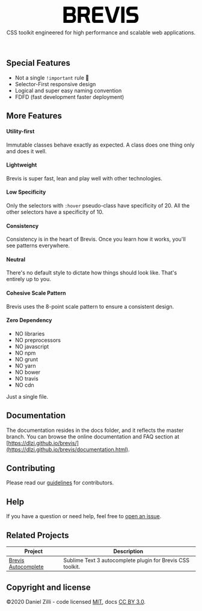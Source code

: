 <p align="center">
<img src="docs/img/logo-brevis.svg" alt="Brevis is a powerfull and easy to use CSS toolkit." width="200px">
</p>

<p align="center">CSS toolkit engineered for high performance and scalable web applications.</p>

<br>

## Special Features

* Not a single `!important` rule :tada:
* Selector-First responsive design
* Logical and super easy naming convention
* FDFD (fast development faster deployment)

## More Features

#### Utility-first

Immutable classes behave exactly as expected. A class does one thing only and does it well.

#### Lightweight

Brevis is super fast, lean and play well with other technologies.

#### Low Specificity

Only the selectors with `:hover` pseudo-class have specificity of 20. All the other selectors have a specificity of 10.

#### Consistency

Consistency is in the heart of Brevis. Once you learn how it works, you'll see patterns everywhere.

#### Neutral

There's no default style to dictate how things should look like. That's entirely up to you.

#### Cohesive Scale Pattern

Brevis uses the 8-point scale pattern to ensure a consistent design.

#### Zero Dependency

* NO libraries
* NO preprocessors
* NO javascript
* NO npm
* NO grunt
* NO yarn
* NO bower
* NO travis
* NO cdn

Just a single file.

## Documentation
The documentation resides in the docs folder, and it reflects the master branch. You can browse the online documentation and FAQ section at [https://dlzi.github.io/brevis/](https://dlzi.github.io/brevis/documentation.html).

## Contributing

Please read our [guidelines](CONTRIBUTING.md) for contributors.

## Help

If you have a question or need help, feel free to [open an issue](https://github.com/dlzi/brevis/issues/new).

## Related Projects

| Project | Description |
|-----------|---------|
|[Brevis Autocomplete](https://github.com/dlzi/brevis-autocomplete) | Sublime Text 3 autocomplete plugin for Brevis CSS toolkit. |


## Copyright and license

©2020 Daniel Zilli - code licensed [MIT](LICENSE), docs [CC BY 3.0](https://creativecommons.org/licenses/by/3.0/).
